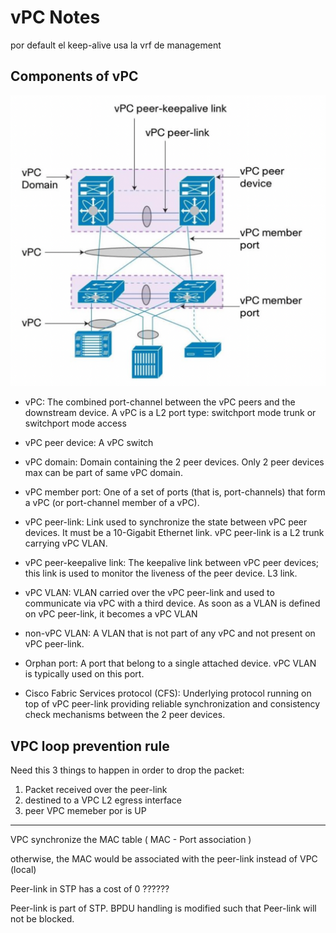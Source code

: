 # vPC Notes

por default el keep-alive usa la vrf de management

## Components of vPC

![image](./images/vpc_components.png)

- vPC: The combined port-channel between the vPC peers and the downstream device. A vPC is a L2 port type: switchport mode trunk or switchport mode access
 
- vPC peer device: A vPC switch

- vPC domain: Domain containing the 2 peer devices. Only 2 peer devices max can be part of same vPC domain.

- vPC member port: One of a set of ports (that is, port-channels) that form a vPC (or port-channel member of a vPC).

- vPC peer-link: Link used to synchronize the state between vPC peer devices. It must be a 10-Gigabit Ethernet link. vPC peer-link is a L2 trunk carrying vPC VLAN.
 
- vPC peer-keepalive link:  The keepalive link between vPC peer devices; this link is used to monitor the liveness of the peer device. L3 link.

- vPC VLAN: VLAN carried over the vPC peer-link and used to communicate via vPC with a third device. As soon as a VLAN is defined on vPC peer-link, it becomes a vPC VLAN
 
- non-vPC VLAN: A VLAN that is not part of any vPC and not present on vPC peer-link.

- Orphan port: A port that belong to a single attached device. vPC VLAN is typically used on this port.
 
- Cisco Fabric Services protocol (CFS):  Underlying protocol running on top of vPC peer-link providing reliable synchronization and consistency check mechanisms between the 2 peer devices.



## VPC loop prevention rule
Need this 3 things to happen in order to drop the packet:
1. Packet received over the peer-link
2. destined to a VPC L2 egress interface
3. peer VPC memeber por is UP
 
 ----
 
VPC synchronize the MAC table ( MAC - Port association )

otherwise, the MAC would be associated with the peer-link instead of VPC (local)

Peer-link in STP has a cost of 0 ??????

Peer-link is part of STP. BPDU handling is modified such that Peer-link will not be blocked.

